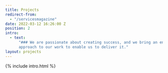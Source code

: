 ```yaml
---
title: Projects
redirect-from:
  - "/servicesmagazine"
date: 2022-03-12 16:26:00 Z
position: 2
intro:
  - text:
      "### We are passionate about creating success, and we bring an enthusiastic
      approach to our work to enable us to deliver it."
layout: projects
---
```


{% include intro.html %}
